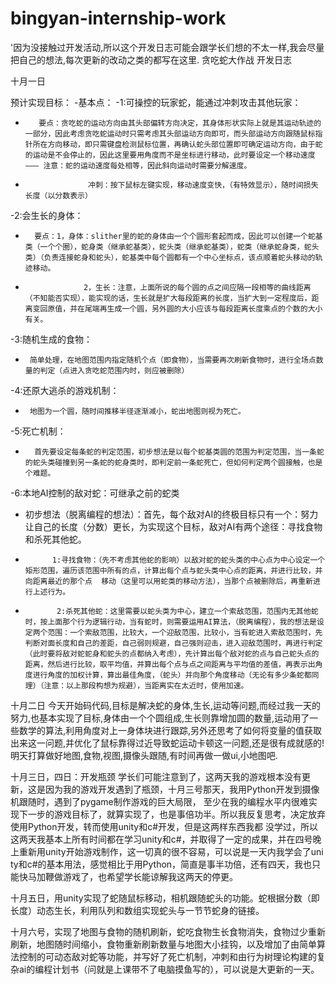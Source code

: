 # bingyan-internship-work
'因为没接触过开发活动,所以这个开发日志可能会跟学长们想的不太一样,我会尽量把自己的想法,每次更新的改动之类的都写在这里.
贪吃蛇大作战 开发日志

十月一日

预计实现目标：
-基本点：
-1:可操控的玩家蛇，能通过冲刺攻击其他玩家：
-        要点：贪吃蛇的运动方向由其头部偏转方向决定，其身体形状实际上就是其运动轨迹的一部分，因此考虑贪吃蛇运动时只需考虑其头部运动方向即可，而头部运动方向跟随鼠标指针所在方向移动，即只需键盘检测鼠标位置，再确认蛇头部位置即可确定运动方向，由于蛇的运动是不会停止的，因此这里要用角度而不是坐标进行移动，此时要设定一个移动速度——— 注意：蛇的运动速度每处相等，因此斜向运动时需要分解速度。
-                   冲刺：按下鼠标左键实现，移动速度变快，（有特效显示），随时间损失长度（以分数表示）
-2:会生长的身体：
-       要点：1，身体：slither里的蛇的身体由一个个圆形套起而成，因此可以创建一个蛇基类（一个个圈），蛇身类（继承蛇基类），蛇头类（继承蛇基类），蛇类（继承蛇身类，蛇头类）（负责连接蛇身和蛇头），蛇基类中每个圆都有一个中心坐标点，该点顺着蛇头移动的轨迹移动。
-                  2，生长：注意，上面所说的每个圆的点之间应隔一段相等的曲线距离（不知能否实现），能实现的话，生长就是扩大每段距离的长度，当扩大到一定程度后，距离变回原值，并在尾端再生成一个圆，另外圆的大小应该与每段距离长度乘点的个数的大小有关。
-3:随机生成的食物：
-      简单处理，在地图范围内指定随机个点（即食物），当需要再次刷新食物时，进行全场点数量的判定（点进入贪吃蛇范围内时，则应被删除）
-4:还原大逃杀的游戏机制：
-      地图为一个圆，随时间推移半径逐渐减小，蛇出地图则视为死亡。
-5:死亡机制：
-       首先要设定每条蛇的判定范围，初步想法是以每个蛇基类圆的范围为判定范围，当一条蛇的蛇头类碰撞到另一条蛇的蛇身类时，即判定前一条蛇死亡，但如何判定两个圆接触，也是个难题。
-6:本地AI控制的敌对蛇：可继承之前的蛇类
-    初步想法（脱离编程的想法）：首先，每个敌对AI的终极目标只有一个：努力让自己的长度（分数）更长，为实现这个目标，敌对AI有两个途径：寻找食物和杀死其他蛇。
-           1:寻找食物：（先不考虑其他蛇的影响）以敌对蛇的蛇头类的中心点为中心设定一个矩形范围，遍历该范围中所有的点，计算出每个点与蛇头类中心点的距离，并进行比较，并向距离最近的那个点  移动（这里可以用蛇类的移动方法），当那个点被删除后，再重新进行上述行为。
-            2:杀死其他蛇：这里需要以蛇头类为中心，建立一个索敌范围，范围内无其他蛇时，按上面那个行为逻辑行动，当有蛇时，则需要运用AI算法，（脱离编程），我的想法是设定两个范围：一个索敌范围，比较大，一个迎敌范围，比较小，当有蛇进入索敌范围时，先判断对面长度和自己的差距，自己弱则规避，自己强则迎击，进入迎敌范围时，再进行判定（此时要将敌对蛇蛇身和蛇头的点都纳入考虑），先计算出每个敌对蛇的点与自己蛇头点的距离，然后进行比较，取平均值，并算出每个点与点之间距离与平均值的差值，再表示出角度进行角度的加权计算，算出最佳角度，（蛇头）并向那个角度移动（无论有多少条蛇都同理）（注意：以上那段构想为规避），当距离实在太近时，使用加速。
十月二日
今天开始码代码,目标是解决蛇的身体,生长,运动等问题,而经过我一天的努力,也基本实现了目标,身体由一个个圆组成,生长则靠增加圆的数量,运动用了一些数学的算法,利用角度对上一身体块进行跟踪,另外还思考了如何将变量的值获取出来这一问题,并优化了鼠标靠得过近导致蛇运动卡顿这一问题,还是很有成就感的!明天打算做好地图,食物,视图,摄像头跟随,有时间再做一做ui,小地图吧.


十月三日，四日：开发瓶颈
学长们可能注意到了，这两天我的游戏根本没有更新，这是因为我的游戏开发遇到了瓶颈，十月三号那天，我用Python开发到摄像机跟随时，遇到了pygame制作游戏的巨大局限，
至少在我的编程水平内很难实现下一步的游戏目标了，就算实现了，也是事倍功半。所以我反复思考，决定放弃使用Python开发，转而使用unity和c#开发，但是这两样东西我都
没学过，所以这两天我基本上所有时间都在学习unity和c#，并取得了一定的成果，并在四号晚上重新用unity开始游戏制作，这一切真的很不容易，可以说是一天内我学会了uni
ty和c#的基本用法，感觉相比于用Python，简直是事半功倍，还有四天，我也只能快马加鞭做游戏了，也希望学长能谅解我这两天的停更。


十月五日，用unity实现了蛇随鼠标移动，相机跟随蛇头的功能。蛇根据分数（即长度）动态生长，利用队列和数组实现蛇头与一节节蛇身的链接。


十月六号，实现了地图与食物的随机刷新，蛇吃食物生长食物消失，食物过少重新刷新，地图随时间缩小，食物重新刷新数量与地图大小挂钩，以及增加了由简单算法控制的可动态敌对蛇等功能，并写好了死亡机制，冲刺和由行为树理论构建的复杂ai的编程计划书（问就是上课带不了电脑摸鱼写的），可以说是大更新的一天。
